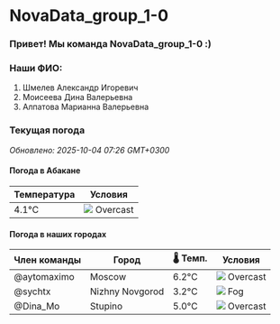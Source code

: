 # NovaData_group_1-0
### Привет! Мы команда NovaData_group_1-0 :)

### Наши ФИО:
1. Шмелев Александр Игоревич
2. Моисеева Дина Валерьевна
3. Алпатова Марианна Валерьевна

### Текущая погода
<!-- WEATHER:START -->
_Обновлено: 2025-10-04 07:26 GMT+0300_

#### Погода в Абакане

| Температура | Условия |
|-------------|----------|
| 4.1°C     | ![](https://cdn.weatherapi.com/weather/64x64/day/122.png) Overcast |

#### Погода в наших городах

| Член команды  | Город               | 🌡️ Темп.  | Условия          |
|---------------|---------------------|-----------|--------------------|
| @aytomaximo    | Moscow              |    6.2°C | ![](https://cdn.weatherapi.com/weather/64x64/day/122.png) Overcast     |
| @sychtx        | Nizhny Novgorod     |    3.2°C | ![](https://cdn.weatherapi.com/weather/64x64/day/248.png) Fog          |
| @Dina_Mo       | Stupino             |    5.0°C | ![](https://cdn.weatherapi.com/weather/64x64/day/122.png) Overcast     |

<!-- WEATHER:END -->
